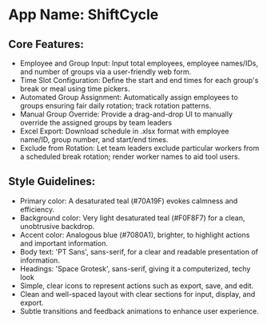 # **App Name**: ShiftCycle

## Core Features:

- Employee and Group Input: Input total employees, employee names/IDs, and number of groups via a user-friendly web form.
- Time Slot Configuration: Define the start and end times for each group's break or meal using time pickers.
- Automated Group Assignment: Automatically assign employees to groups ensuring fair daily rotation; track rotation patterns.
- Manual Group Override: Provide a drag-and-drop UI to manually override the assigned groups by team leaders
- Excel Export: Download schedule in .xlsx format with employee name/ID, group number, and start/end times.
- Exclude from Rotation: Let team leaders exclude particular workers from a scheduled break rotation; render worker names to aid tool users.

## Style Guidelines:

- Primary color: A desaturated teal (#70A19F) evokes calmness and efficiency.
- Background color: Very light desaturated teal (#F0F8F7) for a clean, unobtrusive backdrop.
- Accent color: Analogous blue (#7080A1), brighter, to highlight actions and important information.
- Body text: 'PT Sans', sans-serif, for a clear and readable presentation of information.
- Headings: 'Space Grotesk', sans-serif, giving it a computerized, techy look
- Simple, clear icons to represent actions such as export, save, and edit.
- Clean and well-spaced layout with clear sections for input, display, and export.
- Subtle transitions and feedback animations to enhance user experience.